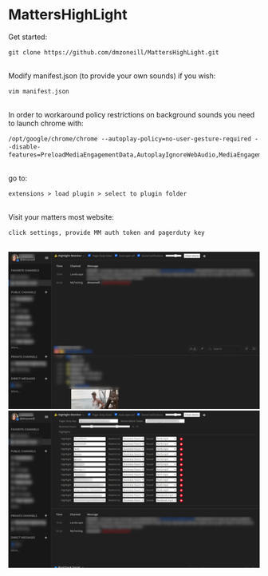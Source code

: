 # MattersHighLight

Get started:

```
git clone https://github.com/dmzoneill/MattersHighLight.git
```
<br>
Modify manifest.json (to provide your own sounds) if you wish:

```
vim manifest.json
```
<br>
In order to workaround policy restrictions on background sounds you need to launch chrome with:


```
/opt/google/chrome/chrome --autoplay-policy=no-user-gesture-required --disable-features=PreloadMediaEngagementData,AutoplayIgnoreWebAudio,MediaEngagementBypassAutoplayPolicies
```
<br>
go to:

```
extensions > load plugin > select to plugin folder
```
<br>
Visit your matters most website:

```
click settings, provide MM auth token and pagerduty key
```

<br>
<img src='2.png'>

<br>
<img src='1.png'>
